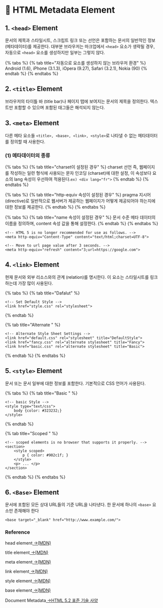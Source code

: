 # 📄 HTML Metadata Element

## 1. `<head>` Element 

 문서의 제목과 스타일시트, 스크립트 링크 또는 선언은 포함하는 문서의 일반적인 정보 \(메타데이터\)를 제공한다. 대부분 브라우저는 마크업에서 `<head>` 요소가 생략될 경우, 자동으로 `<head>` 요소를 생성하지만 일부는 그렇지 않다.

{% tabs %}
{% tab title="자동으로 <head> 요소를 생성하지 않는 브라우저 환경" %}
Android \(1.6\), iPhone \(3.1.3\), iOpera \(9.27\), Safari \(3.2.1\), Nokia \(90\)
{% endtab %}
{% endtabs %}

## 2. `<title>` Element 

브라우저의 타이틀 바 \(title bar\)나 페이지 탭에 보여지는 문서의 제목을 정의한다. 텍스트만 포함할 수 있으며 포함된 태그들은 해석되지 않는다.

## 3. `<meta>` Element 

 다른 메타 요소들 `<title>, <base>, <link>, <style>`로 나타낼 수 없는 메타데이터를 정의할 때 사용한다.

### \(1\)  메타데이터의 종류

{% tabs %}
{% tab title="charset이 설정된 경우" %}
 charset 선언 즉,  웹페이지를 작성하는 일련 형식에 사용되는 문자 인코딩 \(charset\)에 대한 설정, 이 속성보다 요소의 lang 속성이 우선하여 적용된다.`ex) <div lang="fr">`
{% endtab %}
{% endtabs %}

{% tabs %}
{% tab title="http-equiv 속성이 설정된 경우" %}
pragma 지시어 \(directive\)로 일반적으로 웹서버가 제공하는 웹페이지가 어떻게 제공되어야 하는지에 대한 정보를 제공한다.
{% endtab %}
{% endtabs %}

{% tabs %}
{% tab title="name 속성이 설정된 경우" %}
문서 수준 메타 데이터의 이름을 정의하며, content 속성 값을 통해 설정한다.
{% endtab %}
{% endtabs %}

```markup
<!-- HTML 5 is no longer recommended for use as follows. -->
<meta http-equiv="Content-Type" content="text/html;charset=UTF-8">

<!-- Move to url page value after 3 seconds. -->
<meta http-equiv="refresh" content="3;url=https://google.com">
```

## 4. `<link>` Element 

현재 문서와 외부 리소스와의 관계 \(relation\)를 명시한다. 이 요소는 스타일시트를 링크 하는데 가장 많이 사용된다.

{% tabs %}
{% tab title="Dafalut" %}
```markup
<!-- Set Default Style -->
<link href="style.css" rel="stylesheet">
```
{% endtab %}

{% tab title="Alternate " %}
```markup
<!-- Alternate Style Sheet Settings -->
<link href="default.css" rel="stylesheet" title="DefaultStyle">
<link href="fancy.css" rel="alternate stylesheet" title="Fancy">
<link href="basic.css" rel="alternate stylesheet" title="Basic">
```
{% endtab %}
{% endtabs %}

## 5. `<style>` Element 

문서 또는 문서 일부에 대한 정보를 포함한다. 기본적으로 CSS 언어가 사용된다.

{% tabs %}
{% tab title="Basic " %}
```markup
<!-- basic Style -->
<style type="text/css">
    body {color: #323232;}
</style>
```
{% endtab %}

{% tab title="Scoped " %}
```markup
<!-- scoped elements is no browser that supports it properly. -->
<section>
    <style scoped>
        p { color: #902c1f; }
    </style>
    <p> ... </p>
</section>
```
{% endtab %}
{% endtabs %}

## 6. `<Base>` Element

 문서에 포함된 모든 상대 URL들의 기준 URL을 나타낸다. 한 문서에 하나의 `<base>` 요소만 존재해야 한다

```markup
<base target="_blank" href="http://www.example.com/">
```

### Reference <a id="reference"></a>

head element[ →\(MDN\)](https://developer.mozilla.org/ko/docs/Web/HTML/Element/head)

title element[ ](https://developer.mozilla.org/ko/docs/Web/HTML/Element/head)[ →\(MDN\)](https://developer.mozilla.org/ko/docs/Web/HTML/Element/title)

meta element[ ](https://developer.mozilla.org/ko/docs/Web/HTML/Element/head)[ →\(MDN\)](https://developer.mozilla.org/ko/docs/Web/HTML/Element/meta)

link element[ ](https://developer.mozilla.org/ko/docs/Web/HTML/Element/head)[ →\(MDN\)](https://developer.mozilla.org/ko/docs/Web/HTML/Element/link)

style element[ ](https://developer.mozilla.org/ko/docs/Web/HTML/Element/head)[→\(MDN\)](https://developer.mozilla.org/ko/docs/Web/HTML/Element/style)

base element[ ](https://developer.mozilla.org/ko/docs/Web/HTML/Element/head)[ →\(MDN\)](https://developer.mozilla.org/ko/docs/Web/HTML/Element/base)

Document Metadata[ →HTML 5.2 표준 기술 사양﻿](https://html.spec.whatwg.org/multipage/semantics.html)

